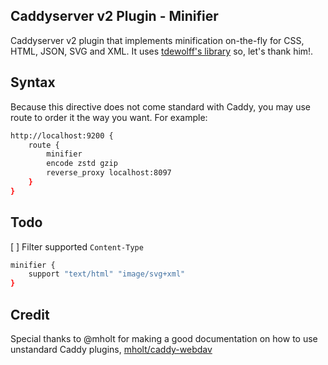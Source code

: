 ## Caddyserver v2 Plugin - Minifier

Caddyserver v2 plugin that implements minification on-the-fly for CSS, HTML, JSON, SVG and XML. It uses [tdewolff's library](https://github.com/tdewolff/minify) so, let's thank him!.

## Syntax

Because this directive does not come standard with Caddy, you may use route to order it the way you want. For example:

```sh
http://localhost:9200 {
	route {
		minifier
		encode zstd gzip
		reverse_proxy localhost:8097
	}
}
```

## Todo

[ ] Filter supported `Content-Type`

```sh
minifier {
    support "text/html" "image/svg+xml"
}
```

## Credit

Special thanks to @mholt for making a good documentation on how to use unstandard Caddy plugins, [mholt/caddy-webdav](https://github.com/mholt/caddy-webdav)
